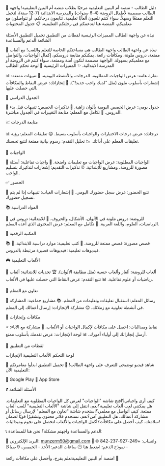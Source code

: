 🧒 دليل الطالب - منصة أم البنين التعليمية
مرحبًا بطلاب منصة أم البنين التعليمية! واجهة الطالب مصممة لأطفال الروضة (4-6 سنوات) والمدرسة الابتدائية (7-12 سنة)، لتجعل التعلم ممتعًا وسهلاً. سواء كنتم تلعبون ألعابًا تعليمية، تتابعون درجاتكم، أو تتواصلون مع معلميكم، المنصة هنا لتدعمكم في رحلتكم التعليمية.
📋 جدول المحتويات

نبذة عن واجهة الطالب
المميزات الرئيسية
لقطات من التطبيق
تحميل التطبيق
الأسئلة الشائعة
الدعم والمساعدة

🌟 نبذة عن واجهة الطالب
واجهة الطالب هي مساحتكم الخاصة للتعلم واللعب! مع ألعاب ممتعة، دروس ملونة، ومكافآت رائعة، يمكنكم متابعة دروسكم، إكمال الواجبات، والتواصل مع معلميكم بسهولة. الواجهة مصممة لتكون آمنة وممتعة، سواء كنتم في الروضة أو المدرسة الابتدائية.
✨ المميزات الرئيسية
🏫 لوحة تحكم الطالب

📊 نظرة عامة: عرض الواجبات المطلوبة، الدرجات، والأنشطة اليومية.
🔔 تنبيهات ممتعة: إشعارات بأسلوب ملون (مثل "لديك واجب جديد!").
🌟 إنجازاتك: عرض النقاط والمكافآت التي حصلت عليها.

📅 الجدول الدراسي

📆 جدول يومي: عرض الحصص اليومية بألوان زاهية.
🔔 تذكيرات الحصص: تنبيهات قبل بدء الدروس.
🔗 تكامل مع المعلم: متابعة التغييرات في الجدول مباشرة.

📈 متابعة الدرجات

📊 درجاتك: عرض درجات الاختبارات والواجبات بأسلوب بسيط.
😊 تعليقات المعلم: رؤية تعليقات المعلم على أدائك.
📉 تحليل التقدم: رسوم بيانية ممتعة لتتبع تحسنك.

📝 الواجبات

📄 الواجبات المطلوبة: عرض الواجبات مع تعليمات واضحة.
🎨 واجبات تفاعلية: أسئلة مصورة للروضة، ومشاريع للابتدائية.
⏰ تذكيرات التقديم: إشعارات لتذكيرك بتسليم الواجب.

✅ الحضور

📍 تتبع الحضور: عرض سجل حضورك اليومي.
🔔 إشعارات الغياب: تنبيهات إذا لم يتم تسجيل حضورك.

📚 المواد الدراسية

🧒 للروضة: دروس ملونة في الألوان، الأشكال، والحروف.
📖 للابتدائية: دروس في الرياضيات، العلوم، واللغة العربية.
🔗 تكامل مع المعلم: عرض المحتوى الذي أعده المعلم.

📖 المكتبة الرقمية

📚 قصص مصورة: قصص ممتعة للروضة.
📘 كتب تعليمية: موارد دراسية للابتدائية.
🎥 فيديوهات تعليمية: فيديوهات قصيرة مرتبطة بالدروس.

🎮 الألعاب التعليمية

🧩 ألعاب للروضة: ألغاز وألعاب حسية (مثل مطابقة الألوان).
🏆 تحديات للابتدائية: ألعاب رياضيات أو علوم تفاعلية.
📊 تتبع التقدم: عرض النقاط التي حصلت عليها في الألعاب.

🤝 تعاون مع المعلم

💬 رسائل المعلم: استقبال تعليقات وتعليمات من المعلم.
📚 مشاريع جماعية: المشاركة في أنشطة تعاونية مع زملائك.
😊 مشاركة الإنجازات: إرسال أعمالك إلى المعلم.

🌟 مكافآت وإنجازات

⭐ نقاط وميداليات: احصل على مكافآت لإكمال الواجبات أو الألعاب.
🎉 مشاركة مع الآباء: أرسل إنجازاتك إلى أولياء أمورك.
📊 لوحة الإنجازات: عرض تقدمك بأسلوب ممتع.

📸 لقطات من التطبيق



لوحة التحكم
الألعاب التعليمية
الإنجازات








🎥 شاهد فيديو توضيحي للتعرف على واجهة الطالب!
📱 تحميل التطبيق
ابدأوا مغامرتكم التعليمية الآن:

📲 Google Play
🍎 App Store

❓ الأسئلة الشائعة

كيف أرى واجباتي؟افتح شاشة "الواجبات" لعرض كل الواجبات المطلوبة مع التعليمات.
هل يمكنني لعب ألعاب تعليمية؟نعم، انتقل إلى شاشة "الألعاب التعليمية" للعب ألعاب ممتعة.
كيف أتواصل مع معلمي؟استخدم شاشة "تعاون مع المعلم" لإرسال رسائل أو مشاركة أعمالك.
هل التطبيق آمن؟نعم، نستخدم فلاتر محتوى وتشفيرًا قويًا لضمان سلامتك.
كيف أحصل على مكافآت؟أكمل الواجبات والألعاب لتحصل على نجوم وميداليات!

📞 الدعم والمساعدة
واجهتم مشكلة؟ نحن هنا للمساعدة:

📧 البريد الإلكتروني: munzerm50@gmail.com
📱 واتساب: +249-927-237-842
🌐 نموذج الدعم: اضغط هنا
🕒 ساعات الدعم: الأحد - الخميس، 9 صباحًا -


منصة أم البنين التعليميةتعلم بفرح، وأحصل على مكافآت رائعة! 🌟